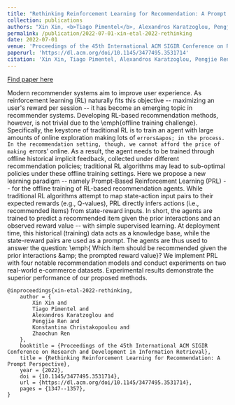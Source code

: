 ```yaml
---
title: "Rethinking Reinforcement Learning for Recommendation: A Prompt Perspective"
collection: publications
authors: "Xin Xin, <b>Tiago Pimentel</b>, Alexandros Karatzoglou, Pengjie Ren, Konstantina Christakopoulou, Zhaochun Ren"
permalink: /publication/2022-07-01-xin-etal-2022-rethinking
date: 2022-07-01
venue: 'Proceedings of the 45th International ACM SIGIR Conference on Research and Development in Information Retrieval'
paperurl: 'https://dl.acm.org/doi/10.1145/3477495.3531714'
citation: 'Xin Xin, Tiago Pimentel, Alexandros Karatzoglou, Pengjie Ren, Konstantina Christakopoulou, and Zhaochun Ren. Rethinking Reinforcement Learning for Recommendation: A Prompt Perspective. In Proceedings of the 45th International ACM SIGIR Conference on Research and Development in Information Retrieval, pages 1347-1357. 2022.'
---
```


<a href='https://dl.acm.org/doi/10.1145/3477495.3531714'>Find paper here</a>

Modern recommender systems aim to improve user experience. As reinforcement learning (RL) naturally fits this objective -- maximizing an user&apos;s reward per session -- it has become an emerging topic in recommender systems. Developing RL-based recommendation methods, however, is not trivial due to the \emph{offline training challenge}. Specifically, the keystone of traditional RL is to train an agent with large amounts of online exploration making lots of `errors&apos; in the process. In the recommendation setting, though, we cannot afford the price of making `errors&apos; online. As a result, the agent needs to be trained through offline historical implicit feedback, collected under different recommendation policies; traditional RL algorithms may lead to sub-optimal policies under these offline training settings. Here we propose a new learning paradigm -- namely Prompt-Based Reinforcement Learning (PRL) -- for the offline training of RL-based recommendation agents. While traditional RL algorithms attempt to map state-action input pairs to their expected rewards (e.g., Q-values), PRL directly infers actions (i.e., recommended items) from state-reward inputs. In short, the agents are trained to predict a recommended item given the prior interactions and an observed reward value -- with simple supervised learning. At deployment time, this historical (training) data acts as a knowledge base, while the state-reward pairs are used as a prompt. The agents are thus used to answer the question: \emph{ Which item should be recommended given the prior interactions \&amp; the prompted reward value}? We implement PRL with four notable recommendation models and conduct experiments on two real-world e-commerce datasets. Experimental results demonstrate the superior performance of our proposed methods. 

```
@inproceedings{xin-etal-2022-rethinking,
    author = {
        Xin Xin and
        Tiago Pimentel and
        Alexandros Karatzoglou and
        Pengjie Ren and
        Konstantina Christakopoulou and
        Zhaochun Ren
    },
    booktitle = {Proceedings of the 45th International ACM SIGIR Conference on Research and Development in Information Retrieval},
    title = {Rethinking Reinforcement Learning for Recommendation: A Prompt Perspective},
    year = {2022},
    doi = {10.1145/3477495.3531714},
    url = {https://dl.acm.org/doi/10.1145/3477495.3531714},
    pages = {1347--1357},
}
```